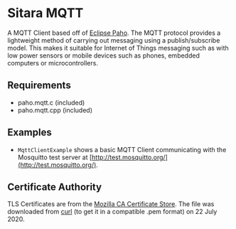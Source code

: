 # Sitara MQTT
A MQTT Client based off of [Eclipse Paho](https://www.eclipse.org/paho/). The MQTT protocol provides a lightweight method of carrying out messaging using a publish/subscribe model. This makes it suitable for Internet of Things messaging such as with low power sensors or mobile devices such as phones, embedded computers or microcontrollers.

## Requirements
* paho.mqtt.c (included)
* paho.mqtt.cpp (included)

## Examples
* `MqttClientExample` shows a basic MQTT Client communicating with the Mosquitto test server at [http://test.mosquitto.org/](http://test.mosquitto.org/).

## Certificate Authority
TLS Certificates are from the [Mozilla CA Certificate Store](https://www.mozilla.org/en-US/about/governance/policies/security-group/certs/).  The file was downloaded from [curl](https://curl.haxx.se/docs/caextract.html) (to get it in a compatible .pem format) on 22 July 2020.
